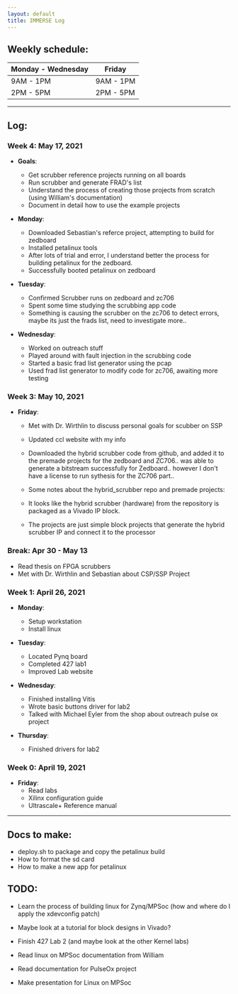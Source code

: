 ```yaml
---
layout: default
title: IMMERSE Log
---
```


## Weekly schedule:

|  Monday - Wednesday |   Friday   |
| ------------------- | ---------- |
|    9AM - 1PM        | 9AM - 1PM  |
|    2PM - 5PM        | 2PM - 5PM  |


-------------------
## Log:

### Week 4: May 17, 2021
* **Goals**:
  - Get scrubber reference projects running on all boards
  - Run scrubber and generate FRAD's list
  - Understand the process of creating those projects from scratch (using William's documentation)
  - Document in detail how to use the example projects

* **Monday**:
  - Downloaded Sebastian's referce project, attempting to build for zedboard
  - Installed petalinux tools
  - After lots of trial and error, I understand better the process for building petalinux for the zedboard.
  - Successfully booted petalinux on zedboard

* **Tuesday**:
  - Confirmed Scrubber runs on zedboard and zc706
  - Spent some time studying the scrubbing app code
  - Something is causing the scrubber on the zc706 to detect errors, maybe its just the frads list, need to investigate more..

* **Wednesday**:
  - Worked on outreach stuff
  - Played around with fault injection in the scrubbing code
  - Started a basic frad list generator using the pcap
  - Used frad list generator to modify code for zc706, awaiting more testing

### Week 3: May 10, 2021
* **Friday**: 
  - Met with Dr. Wirthlin to discuss personal goals for scubber on SSP
  - Updated ccl website with my info

  - Downloaded the hybrid scrubber code from github, and added it to the premade projects for the zedboard and ZC706.. was able to generate a bitstream successfully for Zedboard.. however I don't have a license to run sythesis for the ZC706 part..
  - Some notes about the hybrid_scrubber repo and premade projects:
  -  It looks like the hybrid scrubber (hardware) from the repository is packaged as a Vivado IP block.
  - The projects are just simple block projects that generate the hybrid scrubber IP and connect it to the processor

### Break: Apr 30 - May 13
  - Read thesis on FPGA scrubbers
  - Met with Dr. Wirthlin and Sebastian about CSP/SSP Project


### Week 1: April 26, 2021

* **Monday**: 
  - Setup workstation
  - Install linux
* **Tuesday**: 
  - Located Pynq board
  - Completed 427 lab1
  - Improved Lab website
* **Wednesday**: 
  - Finished installing Vitis
  - Wrote basic buttons driver for lab2
  - Talked with Michael Eyler from the shop about outreach pulse ox project

* **Thursday**: 
  - Finished drivers for lab2

### Week 0: April 19, 2021

* **Friday**: 
  - Read labs
  - Xilinx configuration guide
  - Ultrascale+ Reference manual

-------------------
## Docs to make:
 - deploy.sh to package and copy the petalinux build
 - How to format the sd card
 - How to make a new app for petalinux

## TODO:
- Learn the process of building linux for Zynq/MPSoc (how and where do I apply the xdevconfig patch)
- Maybe look at a tutorial for block designs in Vivado?

- Finish 427 Lab 2 (and maybe look at the other Kernel labs)
- Read linux on MPSoc documentation from William

- Read documentation for PulseOx project
- Make presentation for Linux on MPSoc